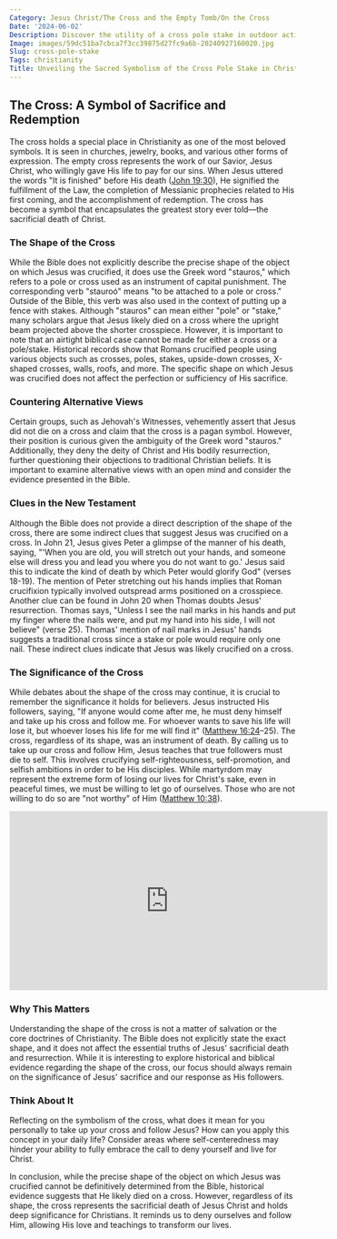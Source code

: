 ```yaml
---
Category: Jesus Christ/The Cross and the Empty Tomb/On the Cross
Date: '2024-06-02'
Description: Discover the utility of a cross pole stake in outdoor activities. Learn how this versatile tool enhances stability and support for various applications.
Image: images/59dc51ba7cbca7f3cc39875d27fc9a6b-20240927160020.jpg
Slug: cross-pole-stake
Tags: christianity
Title: Unveiling the Sacred Symbolism of the Cross Pole Stake in Christian Faith
---
```


## The Cross: A Symbol of Sacrifice and Redemption

The cross holds a special place in Christianity as one of the most beloved symbols. It is seen in churches, jewelry, books, and various other forms of expression. The empty cross represents the work of our Savior, Jesus Christ, who willingly gave His life to pay for our sins. When Jesus uttered the words "It is finished" before His death ([John 19:30](https://www.bibleref.com/John/19/John-19-30.html)), He signified the fulfillment of the Law, the completion of Messianic prophecies related to His first coming, and the accomplishment of redemption. The cross has become a symbol that encapsulates the greatest story ever told—the sacrificial death of Christ.

### The Shape of the Cross

While the Bible does not explicitly describe the precise shape of the object on which Jesus was crucified, it does use the Greek word "stauros," which refers to a pole or cross used as an instrument of capital punishment. The corresponding verb "stauroó" means "to be attached to a pole or cross." Outside of the Bible, this verb was also used in the context of putting up a fence with stakes. Although "stauros" can mean either "pole" or "stake," many scholars argue that Jesus likely died on a cross where the upright beam projected above the shorter crosspiece. However, it is important to note that an airtight biblical case cannot be made for either a cross or a pole/stake. Historical records show that Romans crucified people using various objects such as crosses, poles, stakes, upside-down crosses, X-shaped crosses, walls, roofs, and more. The specific shape on which Jesus was crucified does not affect the perfection or sufficiency of His sacrifice.

### Countering Alternative Views

Certain groups, such as Jehovah's Witnesses, vehemently assert that Jesus did not die on a cross and claim that the cross is a pagan symbol. However, their position is curious given the ambiguity of the Greek word "stauros." Additionally, they deny the deity of Christ and His bodily resurrection, further questioning their objections to traditional Christian beliefs. It is important to examine alternative views with an open mind and consider the evidence presented in the Bible.

### Clues in the New Testament

Although the Bible does not provide a direct description of the shape of the cross, there are some indirect clues that suggest Jesus was crucified on a cross. In John 21, Jesus gives Peter a glimpse of the manner of his death, saying, "'When you are old, you will stretch out your hands, and someone else will dress you and lead you where you do not want to go.' Jesus said this to indicate the kind of death by which Peter would glorify God" (verses 18-19). The mention of Peter stretching out his hands implies that Roman crucifixion typically involved outspread arms positioned on a crosspiece. Another clue can be found in John 20 when Thomas doubts Jesus' resurrection. Thomas says, "Unless I see the nail marks in his hands and put my finger where the nails were, and put my hand into his side, I will not believe" (verse 25). Thomas' mention of nail marks in Jesus' hands suggests a traditional cross since a stake or pole would require only one nail. These indirect clues indicate that Jesus was likely crucified on a cross.

### The Significance of the Cross

While debates about the shape of the cross may continue, it is crucial to remember the significance it holds for believers. Jesus instructed His followers, saying, "If anyone would come after me, he must deny himself and take up his cross and follow me. For whoever wants to save his life will lose it, but whoever loses his life for me will find it" ([Matthew 16:24](https://www.bibleref.com/Matthew/16/Matthew-16-24.html)–25). The cross, regardless of its shape, was an instrument of death. By calling us to take up our cross and follow Him, Jesus teaches that true followers must die to self. This involves crucifying self-righteousness, self-promotion, and selfish ambitions in order to be His disciples. While martyrdom may represent the extreme form of losing our lives for Christ's sake, even in peaceful times, we must be willing to let go of ourselves. Those who are not willing to do so are "not worthy" of Him ([Matthew 10:38](https://www.bibleref.com/Matthew/10/Matthew-10-38.html)).


<iframe width="560" height="315" src="https://www.youtube.com/embed/s2H6_QZZUMc" frameborder="0" allow="autoplay; encrypted-media" allowfullscreen></iframe>


### Why This Matters

Understanding the shape of the cross is not a matter of salvation or the core doctrines of Christianity. The Bible does not explicitly state the exact shape, and it does not affect the essential truths of Jesus' sacrificial death and resurrection. While it is interesting to explore historical and biblical evidence regarding the shape of the cross, our focus should always remain on the significance of Jesus' sacrifice and our response as His followers.

### Think About It

Reflecting on the symbolism of the cross, what does it mean for you personally to take up your cross and follow Jesus? How can you apply this concept in your daily life? Consider areas where self-centeredness may hinder your ability to fully embrace the call to deny yourself and live for Christ.

In conclusion, while the precise shape of the object on which Jesus was crucified cannot be definitively determined from the Bible, historical evidence suggests that He likely died on a cross. However, regardless of its shape, the cross represents the sacrificial death of Jesus Christ and holds deep significance for Christians. It reminds us to deny ourselves and follow Him, allowing His love and teachings to transform our lives.
